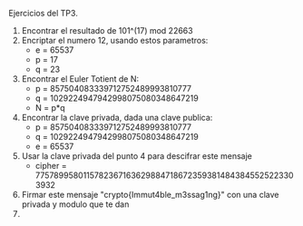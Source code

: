 Ejercicios del TP3.

1. Encontrar el resultado de 101^(17) mod 22663
2. Encriptar el numero 12, usando estos parametros:
    - e = 65537
    - p = 17
    - q = 23
3. Encontrar el Euler Totient de N:
    - p = 857504083339712752489993810777
    - q = 1029224947942998075080348647219
    - N = p*q
4. Encontrar la clave privada, dada una clave publica:
    - p = 857504083339712752489993810777
    - q = 1029224947942998075080348647219
    - e = 65537
5. Usar la clave privada del punto 4 para descifrar este mensaje
    - cipher = 77578995801157823671636298847186723593814843845525223303932
6. Firmar este mensaje "crypto{Immut4ble_m3ssag1ng}" con una clave privada y modulo que te dan
7. 